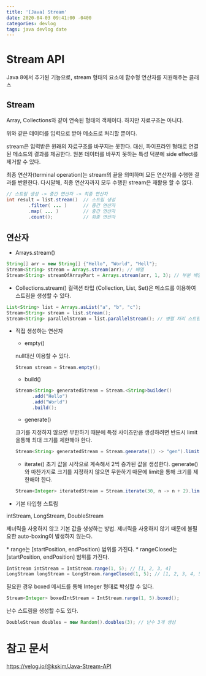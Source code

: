 ```yaml
---
title: '[Java] Stream'
date: 2020-04-03 09:41:00 -0400
categories: devlog
tags: java devlog date
---
```


# Stream API

Java 8에서 추가된 기능으로, stream 형태의 요소에 함수형 연산자를 지원해주는 클래스

## Stream
Array, Collections와 같이 연속된 형태의 객체이다. 하지만 자료구조는 아니다. 

위와 같은 데이터를 입력으로 받아 메소드로 처리할 뿐이다.

stream은 입력받은 원래의 자료구조를 바꾸지는 못한다. 대신, 파이프라인 형태로 연결된 메소드의 결과를 제공한다. 원본 데이터를 바꾸지 못하는 특성 덕분에 side effect를 제거할 수 있다.

최종 연산자(terminal operation)는 stream의 끝을 의미하며 모든 연산자를 수행한 결과를 반환한다. 다시말해, 최종 연산자까지 모두 수행한 stream은 재활용 할 수 없다.

```java
// 스트림 생성 -> 중간 연산자 -> 최종 연산자
int result = list.stream()  // 스트림 생성
        .filter( ... )      // 중간 연산자
        .map( ... )         // 중간 연산자
        .count();           // 최종 연산자
```

## 연산자

- Arrays.stream()
```java
String[] arr = new String[] {"Hello", "World", "Hell"};
Stream<String> stream = Arrays.stream(arr); // 배열
Stream<String> streamOfArrayPart = Arrays.stream(arr, 1, 3); // 부분 배열
```

- Collections.stream()
컬렉션 타입 (Collection, List, Set)은 메소드를 이용하여 스트림을 생성할 수 있다.
```java
List<String> list = Arrays.asList("a", "b", "c");
Stream<String> stream = list.stream();
Stream<String> parallelStream = list.parallelStream(); // 병렬 처리 스트림
```
- 직접 생성하는 연산자

  - empty()

  null대신 이용할 수 있다.
  ```java
  Stream stream = Stream.empty();
  ```

  - build()

  ```java
  Stream<String> generatedStream = Stream.<String>builder()
        .add("Hello")
        .add("World")
        .build();
  ```

  - generate()
  
  크기를 지정하지 않으면 무한하기 때문에 특정 사이즈만큼 생성하려면 반드시 limit을통해 최대 크기를 제한해야 한다.
  ```java
  Stream<String> generatedStream = Stream.generate(() -> "gen").limit(5);
  ```

  - iterate()
  초기 값을 시작으로 계속해서 2씩 증가된 값을 생성한다. generate()와 마찬가지로 크기를 지정하지 않으면 무한하기 때문에 limit을 통해 크기를 제한해야 한다.

  ```java
  Stream<Integer> iteratedStream = Stream.iterate(30, n -> n + 2).limit(5);
  ```

- 기본 타입형 스트림

intStream, LongStream, DoubleStream

제너릭을 사용하지 않고 기본 값을 생성하는 방법.
제너릭을 사용하지 않기 때문에 불필요한 auto-boxing이 발생하지 않는다.

\* range는 [startPosition, endPosition) 범위를 가진다.
\* rangeClosed는 [startPosition, endPosition] 범위를 가진다.

```java
IntStream intStream = IntStream.range(1, 5); // [1, 2, 3, 4]
LongStream longStream = LongStream.rangeClosed(1, 5); // [1, 2, 3, 4, 5]
```

필요한 경우 boxed 메서드를 통해 Integer 형태로 박싱할 수 있다.
```java
Stream<Integer> boxedIntStream = IntStream.range(1, 5).boxed();
```

난수 스트림을 생성할 수도 있다.
```java
DoubleStream doubles = new Random().doubles(3); // 난수 3개 생성
```

# 참고 문서
https://velog.io/@kskim/Java-Stream-API